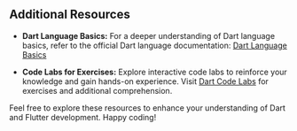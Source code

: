 ## Additional Resources

- **Dart Language Basics:**
  For a deeper understanding of Dart language basics, refer to the official Dart language documentation: [Dart Language Basics](https://dart.dev/language)

- **Code Labs for Exercises:**
  Explore interactive code labs to reinforce your knowledge and gain hands-on experience. Visit [Dart Code Labs](https://dart.dev/codelabs/dart-cheatsheet) for exercises and additional comprehension.

Feel free to explore these resources to enhance your understanding of Dart and Flutter development. 
Happy coding!
